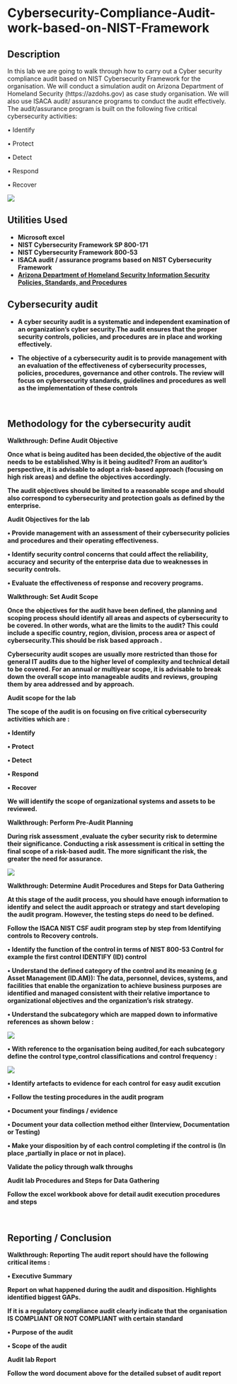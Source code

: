 # Cybersecurity-Compliance-Audit-work-based-on-NIST-Framework

<h2>Description</h2>
In this lab we are going to walk through how to carry out a Cyber security compliance audit based on NIST Cybersecurity Framework for the organisation. We will conduct a simulation audit on Arizona Department of Homeland Security (https://azdohs.gov) as case study organisation. We will also use ISACA audit/ assurance programs to conduct the audit effectively. The audit/assurance program is built on the following five critical cybersecurity activities:  

•	Identify

•	Protect

•	Detect

•	Respond

•	Recover

<img src="https://networkencyclopedia.com/wp-content/uploads/2022/12/nist-csf.webp"/>


<br />

<h2>Utilities Used</h2>

- <b>Microsoft excel </b> 
- <b>NIST Cybersecurity Framework SP 800-171 </b> 
- <b>NIST Cybersecurity Framework 800-53 </b> 
- <b>ISACA audit / assurance programs based on NIST Cybersecurity Framework </b>
- <b> [Arizona Department of Homeland Security Information Security Policies, Standards, and Procedures](https://azdohs.gov/information-security-policies-standards-and-procedures) </b> 

<h2> Cybersecurity audit </h2>

- <b> A cyber security audit is a systematic and independent examination of an organization’s cyber security.The audit ensures that the proper security controls, policies, and procedures are in place and working effectively. 

- <b> The objective of a cybersecurity audit is to provide management with an evaluation of the effectiveness of cybersecurity processes, policies, procedures, governance and other controls. The review will focus on cybersecurity standards, guidelines and procedures as well as the implementation of these controls
<br />

<h2> Methodology for the cybersecurity audit </h2>

Walkthrough: Define Audit Objective </h2>

Once what is being audited has been decided,the objective of the audit needs to be established.Why is it being audited? From an auditor’s perspective, it is advisable to adopt a risk-based approach (focusing on high risk areas) and define the objectives accordingly.

The audit objectives should be limited to a reasonable scope and should also correspond to cybersecurity and protection goals as defined by the enterprise.

 Audit Objectives for the lab </h2>
 
•	Provide management with an assessment of their cybersecurity policies and procedures and their operating effectiveness.

•	Identify security control concerns that could affect the reliability, accuracy and security of the enterprise data due to weaknesses in security controls.

•	Evaluate the effectiveness of response and recovery programs.

Walkthrough: Set Audit Scope </h2>

Once the objectives for the audit have been defined, the planning and scoping process should identify all areas and aspects of cybersecurity to be covered. In other words, what are the limits to the audit? This could include a specific country, region, division, process area or aspect of cybersecurity.This should be risk based approach .

Cybersecurity audit scopes are usually more restricted than those for general IT audits due to the higher level of complexity and technical detail to be covered. For an annual or multiyear scope, it is advisable to break down the overall scope into manageable audits and reviews, grouping them by area addressed and by approach.

Audit scope for the lab </h2>

The  scope of the audit is on focusing on five critical cybersecurity activities which are :

•	Identify

•	Protect

•	Detect

•	Respond

•	Recover

We will identify the scope of organizational systems and assets to be reviewed. 

Walkthrough: Perform Pre-Audit Planning </h2>

During risk assessment ,evaluate the cyber security risk to  determine their significance. Conducting a risk assessment is critical in setting the final scope of a risk-based audit. The more significant the risk, the greater the need for assurance.

<img src="https://i.imgur.com/8KjZaaZ.png"/>

Walkthrough: Determine Audit Procedures and Steps for Data Gathering </h2>

At this stage of the audit process, you should have enough information to identify and select the audit approach or strategy and start developing the audit program. However, the testing steps do need to be defined.

Follow the ISACA NIST CSF audit program step by step from Identifying controls to Recovery controls.

• Identify the function of the control in terms of NIST 800-53 Control for example the first control IDENTIFY (ID) control

• Understand the defined category of the control and its meaning 
(e.g Asset Management (ID.AM)): The data, personnel, devices, systems, and facilities that enable the organization to achieve business purposes are identified and managed consistent with their relative importance to organizational objectives and the organization’s risk strategy.

• Understand the subcategory which are mapped down to informative references as shown below :

<img src="https://i.imgur.com/UZPE8hr.png"/>

• With reference to the organisation being audited,for each subcategory define the control type,control classifications and control frequency :

<img src="https://i.imgur.com/0mCtOB9.png"/>

• Identify artefacts to evidence for each control for easy audit excution 

• Follow the testing procedures in the audit program 

• Document your findings / evidence 

• Document your data collection method either (Interview, Documentation or Testing)

• Make your disposition by of each control completing if the control is (In place ,partially in place or not in place). 

Validate the policy through walk throughs

Audit lab Procedures and Steps for Data Gathering </h2>

Follow the excel workbook above for  detail audit execution procedures and steps

<br />
<h2> Reporting / Conclusion </h2>

Walkthrough: Reporting </h2>
The audit report should have the following critical items :

• Executive Summary 

Report on what happened during the audit and disposition. Highlights identified biggest GAPs.

If it is a regulatory compliance audit clearly indicate that the organisation IS COMPLIANT OR NOT COMPLIANT with certain standard 

• Purpose of the audit

• Scope of the audit

Audit lab Report </h2>

Follow the word document above for the detailed subset of audit report

<br />
